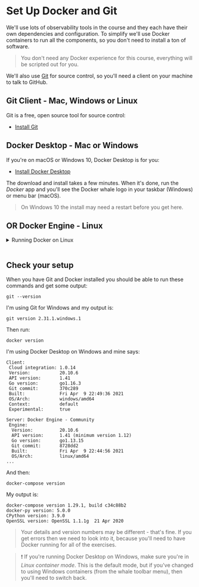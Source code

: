 # Set Up Docker and Git

We'll use lots of observability tools in the course and they each have their own dependencies and configuration. To simplify we'll use Docker containers to run all the components, so you don't need to install a ton of software.

> You don't need any Docker experience for this course, everything will be scripted out for you.

We'll also use [Git](https://git-scm.com) for source control, so you'll need a client on your machine to talk to GitHub.

## Git Client - Mac, Windows or Linux

Git is a free, open source tool for source control:

- [Install Git](https://git-scm.com/downloads)

## Docker Desktop - Mac or Windows

If you're on macOS or Windows 10, Docker Desktop is for you:

- [Install Docker Desktop](https://www.docker.com/products/docker-desktop)

The download and install takes a few minutes. When it's done, run the _Docker_ app and you'll see the Docker whale logo in your taskbar (Windows) or menu bar (macOS).

> On Windows 10 the install may need a restart before you get here.

## **OR** Docker Engine - Linux

<details>
  <summary>Running Docker on Linux</summary>

Docker Engine is the background service which runs containers. You can install it - along with the Docker command line - for lots of different Linux distros:

 - [Install Docker Engine](https://docs.docker.com/engine/install/)
 - [Install Docker Compose](https://docs.docker.com/compose/install/)

> If you're using WSL on Windows 10, it's much easier to use Docker Desktop which integrates with your WSL distro.

</details><br />

## Check your setup

When you have Git and Docker installed you should be able to run these commands and get some output:

```
git --version
```

I'm using Git for Windows and my output is:

```
git version 2.31.1.windows.1
```

Then run:

```
docker version
```

I'm using Docker Desktop on Windows and mine says:

```
Client:
 Cloud integration: 1.0.14
 Version:           20.10.6
 API version:       1.41
 Go version:        go1.16.3
 Git commit:        370c289
 Built:             Fri Apr  9 22:49:36 2021
 OS/Arch:           windows/amd64
 Context:           default
 Experimental:      true

Server: Docker Engine - Community
 Engine:
  Version:          20.10.6
  API version:      1.41 (minimum version 1.12)
  Go version:       go1.13.15
  Git commit:       8728dd2
  Built:            Fri Apr  9 22:44:56 2021
  OS/Arch:          linux/amd64
...
```

And then:

```
docker-compose version
```

My output is:

```
docker-compose version 1.29.1, build c34c88b2
docker-py version: 5.0.0
CPython version: 3.9.0
OpenSSL version: OpenSSL 1.1.1g  21 Apr 2020
```

> Your details and version numbers may be different - that's fine. If you get errors then we need to look into it, because you'll need to have Docker running for all of the exercises.

> ❗ If you're running Docker Desktop on Windows, make sure you're in _Linux container mode_. This is the default mode, but if you've changed to using Windows containers (from the whale toolbar menu), then you'll need to switch back.